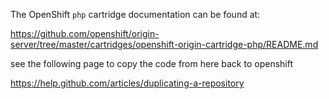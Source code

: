 The OpenShift `php` cartridge documentation can be found at:

https://github.com/openshift/origin-server/tree/master/cartridges/openshift-origin-cartridge-php/README.md


see the following page to copy the code from here back to openshift

https://help.github.com/articles/duplicating-a-repository
